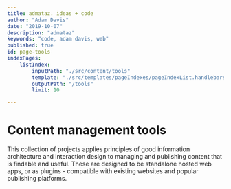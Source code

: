 ```yaml
---
title: admataz. ideas + code
author: "Adam Davis"
date: "2019-10-07"
description: "admataz"
keywords: "code, adam davis, web"
published: true
id: page-tools
indexPages: 
    listIndex:
        inputPath: "./src/content/tools"
        template: "./src/templates/pageIndexes/pageIndexList.handlebars"
        outputPath: "/tools"
        limit: 10

---
```


# Content management tools

This collection of projects applies principles of good information architecture and interaction design to managing and publishing  content that is findable and useful. These are designed to be standalone hosted web apps, or as plugins -  compatible with existing websites and popular publishing platforms. 

